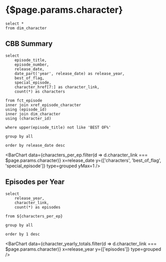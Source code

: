 # {$page.params.character}

```characters
select *
from dim_character
```

## CBB Summary

```characters_per_ep
select 
    episode_title, 
    episode_number, 
    release_date, 
    date_part('year', release_date) as release_year,
    best_of_flag, 
    special_episode,
    character_href[7:] as character_link, 
    count(*) as characters

from fct_episode 
inner join xref_episode_character
using (episode_id)
inner join dim_character
using (character_id)

where upper(episode_title) not like 'BEST OF%'

group by all

order by release_date desc
```

<BarChart 
    data={characters_per_ep.filter(d => d.character_link === $page.params.character)} 
    x=release_date 
    y={['characters', 'best_of_flag', 'special_episode']} 
    type=grouped
    yMax=1
/>

## Episodes per Year 

```character_yearly_totals
select 
    release_year,
    character_link, 
    count(*) as episodes

from ${characters_per_ep}

group by all

order by 1 desc
```

<BarChart 
    data={character_yearly_totals.filter(d => d.character_link === $page.params.character)} 
    x=release_year
    y={['episodes']}
    type=grouped
/>
